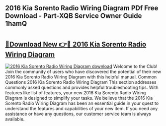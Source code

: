 ## 2016 Kia Sorento Radio Wiring Diagram PDf Free Download - Part-XQB Service Owner Guide 1hamQ

# <h2><a href="http://dfsnz0.blite.top/?on=2016+Kia+Sorento+Radio+Wiring+Diagram">🔗Download New 👉🔴 2016 Kia Sorento Radio Wiring Diagram</a></h2>

[![2016 Kia Sorento Radio Wiring Diagram download](https://i.imgur.com/lujVjoI.png)](http://dfsnz0.blite.top/?on=2016+Kia+Sorento+Radio+Wiring+Diagram)
Welcome to the Club! Join the community of users who have discovered the potential of their new 2016 Kia Sorento Radio Wiring Diagram with this helpful manual. Common Questions 2016 Kia Sorento Radio Wiring Diagram This section addresses commonly asked questions and provides helpful troubleshooting tips. With features like list of features, your new 2016 Kia Sorento Radio Wiring Diagram is designed to simplify your tasks. We believe that the 2016 Kia Sorento Radio Wiring Diagram has been an essential guide in your quest to understand the features and capabilities of your new item. If you need any assistance or have any questions, our customer service team is always available.
